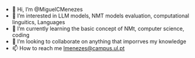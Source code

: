 - 👋 Hi, I’m @MiguelCMenezes
- 👀 I’m interested in LLM models, NMT models evaluation, computational linguitics, Languages
- 🌱 I’m currently learning the basic concept of NMt, computer science, coding
- 💞️ I’m looking to collaborate on anything that imporrves my knowledge
- 📫 How to reach me lmenezes@campus.ul.pt

<!---
MiguelCMenezes/MiguelCMenezes is a ✨ special ✨ repository because its `README.md` (this file) appears on your GitHub profile.
You can click the Preview link to take a look at your changes.
--->
